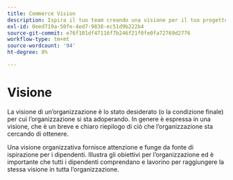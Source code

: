 ```yaml
---
title: Commerce Vision
description: Ispira il tuo team creando una visione per il tuo progetto Adobe Commerce.
exl-id: 0eed719a-50fe-4ed7-9838-ec51d9b222b4
source-git-commit: e76f101df47116f7b246f21f0fe0fa72769d2776
workflow-type: tm+mt
source-wordcount: '94'
ht-degree: 0%

---
```


# Visione

La visione di un’organizzazione è lo stato desiderato (o la condizione finale) per cui l’organizzazione si sta adoperando. In genere è espressa in una visione, che è un breve e chiaro riepilogo di ciò che l’organizzazione sta cercando di ottenere.

Una visione organizzativa fornisce attenzione e funge da fonte di ispirazione per i dipendenti. Illustra gli obiettivi per l’organizzazione&#x200B; ed è importante che tutti i dipendenti comprendano e lavorino per raggiungere la stessa visione in tutta l’organizzazione.
